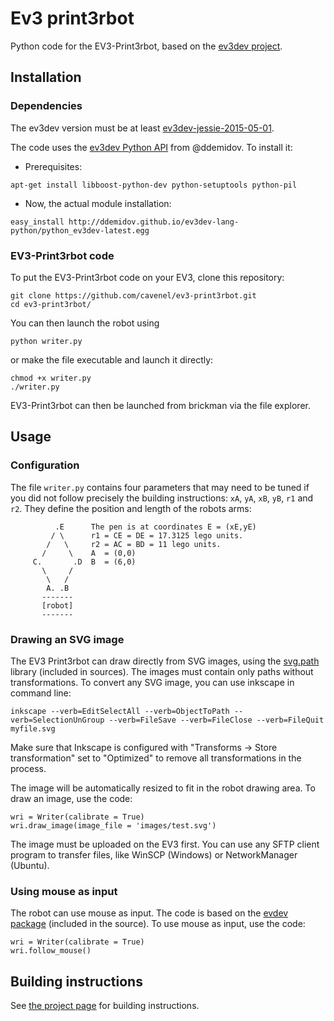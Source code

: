 # Ev3 print3rbot

Python code for the EV3-Print3rbot, based on the [ev3dev project](http://ev3dev.org).

## Installation

### Dependencies

The ev3dev version must be at least [ev3dev-jessie-2015-05-01](https://github.com/ev3dev/ev3dev/releases/tag/ev3dev-jessie-2015-05-01).

The code uses the [ev3dev Python API](https://github.com/ddemidov/ev3dev-lang-python) from @ddemidov. To install it:

* Prerequisites:
```
apt-get install libboost-python-dev python-setuptools python-pil
```

* Now, the actual module installation:
```
easy_install http://ddemidov.github.io/ev3dev-lang-python/python_ev3dev-latest.egg
```

### EV3-Print3rbot code

To put the EV3-Print3rbot code  on your EV3, clone this repository:
```
git clone https://github.com/cavenel/ev3-print3rbot.git
cd ev3-print3rbot/
```
You can then launch the robot using
```
python writer.py
```
or make the file executable and launch it directly:
```
chmod +x writer.py
./writer.py
```
EV3-Print3rbot can then be launched from brickman via the file explorer.

## Usage

### Configuration

The file `writer.py` contains four parameters that may need to be tuned if you did not follow precisely the building instructions: `xA`, `yA`, `xB`, `yB`, `r1` and `r2`. They define the position and length of the robots arms:
```
          .E      The pen is at coordinates E = (xE,yE)
         / \      r1 = CE = DE = 17.3125 lego units.
        /   \     r2 = AC = BD = 11 lego units.
       /     \    A  = (0,0)
     C.       .D  B  = (6,0)
       \     /
        \   /
        A. .B
       -------
       [robot]
       -------
```

### Drawing an SVG image

The EV3 Print3rbot can draw directly from SVG images, using the [svg.path](https://pypi.python.org/pypi/svg.path) library (included in sources). The images must contain only paths without transformations. To convert any SVG image, you can use inkscape in command line:
```
inkscape --verb=EditSelectAll --verb=ObjectToPath --verb=SelectionUnGroup --verb=FileSave --verb=FileClose --verb=FileQuit myfile.svg
```
Make sure that Inkscape is configured with "Transforms -> Store transformation" set to "Optimized" to remove all transformations in the process.

The image will be automatically resized to fit in the robot drawing area. To draw an image, use the code:
```
wri = Writer(calibrate = True)
wri.draw_image(image_file = 'images/test.svg')
```
The image must be uploaded on the EV3 first. You can use any SFTP client program to transfer files, like WinSCP (Windows) or NetworkManager (Ubuntu). 

### Using mouse as input

The robot can use mouse as input. The code is based on the [evdev package](https://pypi.python.org/pypi/evdev) (included in the source). To use mouse as input, use the code:

```
wri = Writer(calibrate = True)
wri.follow_mouse()
```

## Building instructions

See [the project page](http://www.ev3dev.org/projects/2015/05/06/EV3-Print3rbot/) for building instructions.
